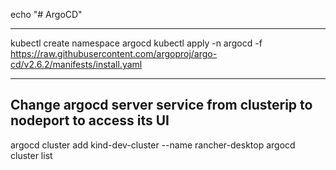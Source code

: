 echo "# ArgoCD"

------------
kubectl create namespace argocd
kubectl apply -n argocd -f https://raw.githubusercontent.com/argoproj/argo-cd/v2.6.2/manifests/install.yaml

------
Change argocd server service from clusterip to nodeport to access its UI
-------------
argocd cluster add kind-dev-cluster --name rancher-desktop
argocd cluster list
